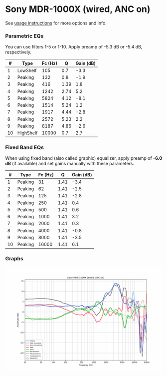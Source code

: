 # Sony MDR-1000X (wired, ANC on)
See [usage instructions](https://github.com/jaakkopasanen/AutoEq#usage) for more options and info.

### Parametric EQs
You can use filters 1-5 or 1-10. Apply preamp of -5.3 dB or -5.4 dB, respectively.

|   # | Type      |   Fc (Hz) |    Q |   Gain (dB) |
|-----|-----------|-----------|------|-------------|
|   1 | LowShelf  |       105 | 0.7  |        -3.3 |
|   2 | Peaking   |       132 | 0.8  |        -1.9 |
|   3 | Peaking   |       416 | 1.39 |         1.8 |
|   4 | Peaking   |      1242 | 2.74 |         5.2 |
|   5 | Peaking   |      5824 | 4.12 |        -8.1 |
|   6 | Peaking   |      1514 | 5.24 |         1.2 |
|   7 | Peaking   |      1917 | 4.44 |        -2.8 |
|   8 | Peaking   |      2572 | 5.23 |         2.2 |
|   9 | Peaking   |      8187 | 4.86 |        -2.6 |
|  10 | HighShelf |     10000 | 0.7  |         2.7 |

### Fixed Band EQs
When using fixed band (also called graphic) equalizer, apply preamp of **-6.0 dB** (if available) and set gains manually with these parameters.

|   # | Type    |   Fc (Hz) |    Q |   Gain (dB) |
|-----|---------|-----------|------|-------------|
|   1 | Peaking |        31 | 1.41 |        -3.4 |
|   2 | Peaking |        62 | 1.41 |        -2.5 |
|   3 | Peaking |       125 | 1.41 |        -2.8 |
|   4 | Peaking |       250 | 1.41 |         0.4 |
|   5 | Peaking |       500 | 1.41 |         0.6 |
|   6 | Peaking |      1000 | 1.41 |         3.2 |
|   7 | Peaking |      2000 | 1.41 |         0.3 |
|   8 | Peaking |      4000 | 1.41 |        -0.8 |
|   9 | Peaking |      8000 | 1.41 |        -3.5 |
|  10 | Peaking |     16000 | 1.41 |         6.1 |

### Graphs
![](./Sony%20MDR-1000X%20(wired,%20ANC%20on).png)
